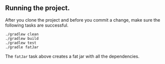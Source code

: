 ## Running the project.

After you clone the project and before you commit a change, make sure the following
tasks are successful.
```
./gradlew clean
./gradlew build
./gradlew test
./gradle fatJar
```
The `fatJar` task above creates a fat jar with all the dependencies.
